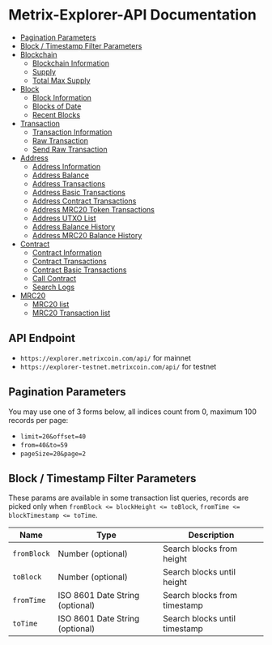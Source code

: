 # Metrix-Explorer-API Documentation

* [Pagination Parameters](#pagination-parameters)
* [Block / Timestamp Filter Parameters](#block--timestamp-filter-parameters)
* [Blockchain](https://github.com/TheLindaProjectInc/metrix-explorer/blob/master/metrix-explorer-api/doc/blockchain.md)
  * [Blockchain Information](https://github.com/TheLindaProjectInc/metrix-explorer/blob/master/metrix-explorer-api/doc/blockchain.md#Blockchain-Information)
  * [Supply](https://github.com/TheLindaProjectInc/metrix-explorer/blob/master/metrix-explorer-api/doc/blockchain.md#Supply)
  * [Total Max Supply](https://github.com/TheLindaProjectInc/metrix-explorer/blob/master/metrix-explorer-api/doc/blockchain.md#Total-Max-Supply)
* [Block](https://github.com/TheLindaProjectInc/metrix-explorer/blob/master/metrix-explorer-api/doc/block.md)
  * [Block Information](https://github.com/TheLindaProjectInc/metrix-explorer/blob/master/metrix-explorer-api/doc/block.md#Block-Information)
  * [Blocks of Date](https://github.com/TheLindaProjectInc/metrix-explorer/blob/master/metrix-explorer-api/doc/block.md#Blocks-of-Date)
  * [Recent Blocks](https://github.com/TheLindaProjectInc/metrix-explorer/blob/master/metrix-explorer-api/doc/block.md#Recent-Blocks)
* [Transaction](https://github.com/TheLindaProjectInc/metrix-explorer/blob/master/metrix-explorer-api/doc/transaction.md)
  * [Transaction Information](https://github.com/TheLindaProjectInc/metrix-explorer/blob/master/metrix-explorer-api/doc/transaction.md#Transaction-Information)
  * [Raw Transaction](https://github.com/TheLindaProjectInc/metrix-explorer/blob/master/metrix-explorer-api/doc/transaction.md#Raw-Transaction)
  * [Send Raw Transaction](https://github.com/TheLindaProjectInc/metrix-explorer/blob/master/metrix-explorer-api/doc/transaction.md#Send-Raw-Transaction)
* [Address](https://github.com/TheLindaProjectInc/metrix-explorer/blob/master/metrix-explorer-api/doc/address.md)
  * [Address Information](https://github.com/TheLindaProjectInc/metrix-explorer/blob/master/metrix-explorer-api/doc/address.md#Address-Information)
  * [Address Balance](https://github.com/TheLindaProjectInc/metrix-explorer/blob/master/metrix-explorer-api/doc/address.md#Address-Balance)
  * [Address Transactions](https://github.com/TheLindaProjectInc/metrix-explorer/blob/master/metrix-explorer-api/doc/address.md#Address-Transactions)
  * [Address Basic Transactions](https://github.com/TheLindaProjectInc/metrix-explorer/blob/master/metrix-explorer-api/doc/address.md#Address-Basic-Transactions)
  * [Address Contract Transactions](https://github.com/TheLindaProjectInc/metrix-explorer/blob/master/metrix-explorer-api/doc/address.md#Address-Contract-Transactions)
  * [Address MRC20 Token Transactions](https://github.com/TheLindaProjectInc/metrix-explorer/blob/master/metrix-explorer-api/doc/address.md#Address-MRC20-Token-Transactions)
  * [Address UTXO List](https://github.com/TheLindaProjectInc/metrix-explorer/blob/master/metrix-explorer-api/doc/address.md#Address-UTXO-List)
  * [Address Balance History](https://github.com/TheLindaProjectInc/metrix-explorer/blob/master/metrix-explorer-api/doc/address.md#Address-Balance-History)
  * [Address MRC20 Balance History](https://github.com/TheLindaProjectInc/metrix-explorer/blob/master/metrix-explorer-api/doc/address.md#Address-MRC20-Balance-History)
* [Contract](https://github.com/TheLindaProjectInc/metrix-explorer/blob/master/metrix-explorer-api/doc/contract.md)
  * [Contract Information](https://github.com/TheLindaProjectInc/metrix-explorer/blob/master/metrix-explorer-api/doc/contract.md#Contract-Information)
  * [Contract Transactions](https://github.com/TheLindaProjectInc/metrix-explorer/blob/master/metrix-explorer-api/doc/contract.md#Contract-Transactions)
  * [Contract Basic Transactions](https://github.com/TheLindaProjectInc/metrix-explorer/blob/master/metrix-explorer-api/doc/contract.md#Contract-Basic-Transactions)
  * [Call Contract](https://github.com/TheLindaProjectInc/metrix-explorer/blob/master/metrix-explorer-api/doc/contract.md#Call-Contract)
  * [Search Logs](https://github.com/TheLindaProjectInc/metrix-explorer/blob/master/metrix-explorer-api/doc/contract.md#Search-Logs)
* [MRC20](https://github.com/TheLindaProjectInc/metrix-explorer/blob/master/metrix-explorer-api/doc/contract.md)
  * [MRC20 list](https://github.com/TheLindaProjectInc/metrix-explorer/blob/master/metrix-explorer-api/doc/contract.md#MRC20-list)
  * [MRC20 Transaction list](https://github.com/TheLindaProjectInc/metrix-explorer/blob/master/metrix-explorer-api/doc/contract.md#MRC20-Transaction-list)


## API Endpoint
* `https://explorer.metrixcoin.com/api/` for mainnet
* `https://explorer-testnet.metrixcoin.com/api/` for testnet


## Pagination Parameters

You may use one of 3 forms below, all indices count from 0, maximum 100 records per page:
* `limit=20&offset=40`
* `from=40&to=59`
* `pageSize=20&page=2`


## Block / Timestamp Filter Parameters

These params are available in some transaction list queries,
records are picked only when `fromBlock <= blockHeight <= toBlock`, `fromTime <= blockTimestamp <= toTime`.

<table>
    <thead>
        <tr>
            <th>Name</th>
            <th>Type</th>
            <th>Description</th>
        </tr>
    </thead>
    <tbody>
        <tr>
            <td><code>fromBlock</code></td>
            <td>Number (optional)</td>
            <td>Search blocks from height</td>
        </tr>
        <tr>
            <td><code>toBlock</code></td>
            <td>Number (optional)</td>
            <td>Search blocks until height</td>
        </tr>
        <tr>
            <td><code>fromTime</code></td>
            <td>ISO 8601 Date String (optional)</td>
            <td>Search blocks from timestamp</td>
        </tr>
        <tr>
            <td><code>toTime</code></td>
            <td>ISO 8601 Date String (optional)</td>
            <td>Search blocks until timestamp</td>
        </tr>
    </tbody>
</table>
